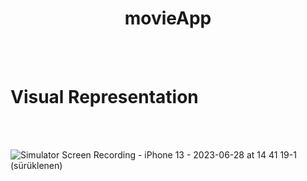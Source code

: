 # <div align='center'> movieApp </div>


<br>
<br>

# Visual Representation

<br>
<br>
 

![Simulator Screen Recording - iPhone 13 - 2023-06-28 at 14 41 19-1 (sürüklenen)](https://github.com/Furkankaplann/movieApp/assets/97911998/fed0675d-c2a5-496e-b7b6-db14f7fba69b)
